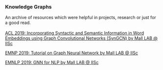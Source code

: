 

### Knowledge Graphs
An archive of resources which were helpful in projects, research or just for a good read. <br><br>
[ACL 2019: Incorporating Syntactic and Semantic Information in Word Embeddings using Graph Convolutional Networks (SynGCN) by Mall LAB @ IISc](https://github.com/malllabiisc/WordGCN)

[EMNP 2019: Tutorial on Graph Neural Network by Mall LAB @ IISc](https://shikhar-vashishth.github.io/assets/pdf/emnlp19_tutorial.pdf)

[EMNLP 2019: GNN for NLP by Mall LAB @ IISc](https://github.com/svjan5/GNNs-for-NLP)
